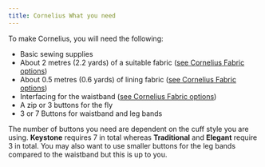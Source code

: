 ```yaml
---
title: Cornelius What you need
---
```


To make Cornelius, you will need the following:

-   Basic sewing supplies
-   About 2 metres (2.2 yards) of a suitable fabric ([see Cornelius Fabric options](/docs/patterns/cornelius/fabric/))
-   About 0.5 metres (0.6 yards) of lining fabric ([see Cornelius Fabric options](/docs/patterns/cornelius/fabric/))
-   Interfacing for the waistband ([see Cornelius Fabric options](/docs/patterns/cornelius/fabric/))
-   A zip or 3 buttons for the fly
-   3 or 7 Buttons for waistband and leg bands

<Note>

The number of buttons you need are dependent on the cuff style you are using. **Keystone** requires 7 in total whereas **Traditional** and **Elegant** require 3 in total. You may also want to use smaller buttons for the leg bands compared to the waistband but this is up to you.

</Note>
